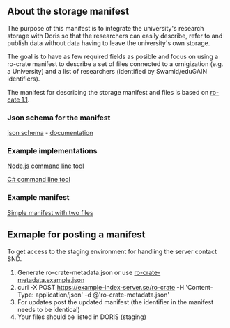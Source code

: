 ## About the storage manifest
The purpose of this manifest is to integrate the university's research storage with Doris so that the researchers can easily describe, refer to and publish data without data having to leave the university's own storage.

The goal is to have as few required fields as posible and focus on using a ro-crate manifest to describe a set of files connected to a ornigization (e.g. a University) and a list of researchers (identified by Swamid/eduGAIN identifiers).

The manifest for describing the storage manifest and files is based on [ro-cate 1.1](https://www.researchobject.org/ro-crate/1.1/).

### Json schema for the manifest

[json schema](schema.json) - [documentation](https://snd-sweden.github.io/data-storage-information-interface/docs/schema/)

### Example implementations

[Node.js command line tool](https://github.com/snd-sweden/data-storage-information-interface/tree/master/scripts/manifest-generators/nodejs)

[C# command line tool](https://github.com/snd-sweden/data-storage-information-interface/tree/master/scripts/manifest-generators/csharp)

### Example manifest

[Simple manifest with two files](ro-crate-metadata.example.json)

## Exmaple for posting a manifest

To get access to the staging environment for handling the server contact SND.

1. Generate ro-crate-metadata.json or use [ro-crate-metadata.example.json](ro-crate-metadata.example.json)
2. curl -X POST https://example-index-server.se/ro-crate -H 'Content-Type: application/json' -d @'ro-crate-metadata.json'
3. For updates post the updated manifest (the identifier in the manifest needs to be identical)
4. Your files should be listed in DORIS (staging)
